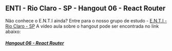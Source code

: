 
## ENTI - Rio Claro - SP - Hangout 06 - React Router
Não conhece o E.N.T.I ainda? 
Entre para o nosso grupo de estudo - [E.N.T.I - Rio Claro - SP](https://goo.gl/BHXyVj)
A vídeo aula sobre o hangout pode ser encontrada no link abaixo: 
##### [Hangout 06 - React Router](https://github.com/entirc/reactjs-06.git)